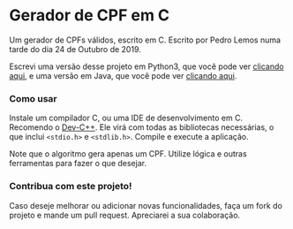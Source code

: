 # Gerador de CPF em C

Um gerador de CPFs válidos, escrito em C.
Escrito por Pedro Lemos numa tarde do dia 24 de Outubro de 2019.

Escrevi uma versão desse projeto em Python3, que você pode ver [clicando aqui](https://github.com/pedrolemoz/cpfgen/tree/master/Python3), e uma versão em Java, que você pode ver [clicando aqui](https://github.com/pedrolemoz/cpfgen/tree/master/Java).

### Como usar
Instale um compilador C, ou uma IDE de desenvolvimento em C. Recomendo o [Dev-C++](https://sourceforge.net/projects/orwelldevcpp/files/latest/download). Ele virá com todas as bibliotecas necessárias, o que inclui ```<stdio.h>``` e ```<stdlib.h>```.
Compile e execute a aplicação.

Note que o algoritmo gera apenas um CPF. Utilize lógica e outras ferramentas para fazer o que desejar.

### Contribua com este projeto!

Caso deseje melhorar ou adicionar novas funcionalidades, faça um fork do projeto e mande um pull request.
Apreciarei a sua colaboração.
